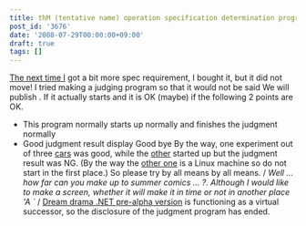 ```yaml
---
title: thM (tentative name) operation specification determination program
post_id: '3676'
date: '2008-07-29T00:00:00+09:00'
draft: true
tags: []
---
```


[The next time I](http://kagaminer.in/) got a bit more spec requirement, I bought it, but it did not move! I tried making a judging program so that it would not be said We will publish . If it actually starts and it is OK (maybe) if the following 2 points are OK.

*   This program normally starts up normally and finishes the judgment normally
*   Good judgment result display Good bye By the way, one experiment out of three [cars](/palx190dr) was good, while the [other](/netvista-m42slim) started up but the judgment result was NG. (By the way the [other one](/homebuilt-2) is a Linux machine so do not start in the first place.) So please try by all means by all means. / _Well ... how far can you make up to summer comics ... ?. Although I would like to make a screen, whether it will make it in time or not in another place 'A `_ / [Dream drama .NET pre-alpha version](https://danmaq.com/!/thC/) is functioning as a virtual successor, so the disclosure of the judgment program has ended.
